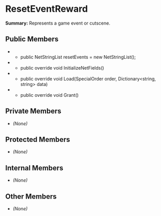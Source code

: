 # ResetEventReward

**Summary:** Represents a game event or cutscene.

## Public Members
- - public NetStringList resetEvents = new NetStringList();
- - public override void InitializeNetFields()
- - public override void Load(SpecialOrder order, Dictionary<string, string> data)
- - public override void Grant()

## Private Members
- *(None)*

## Protected Members
- *(None)*

## Internal Members
- *(None)*

## Other Members
- *(None)*
